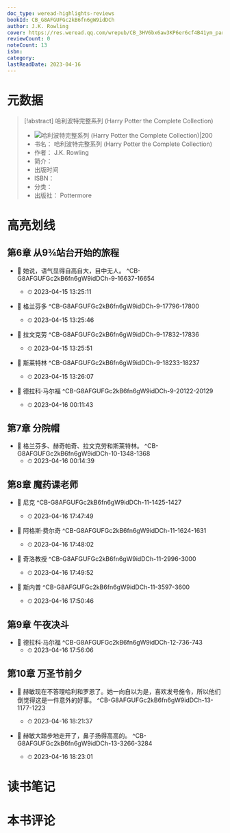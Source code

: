 ```yaml
---
doc_type: weread-highlights-reviews
bookId: CB_G8AFGUFGc2kB6fn6gW9idDCh
author: J.K. Rowling
cover: https://res.weread.qq.com/wrepub/CB_3HV6bx6aw3KP6er6cf4B41ym_parsecover
reviewCount: 0
noteCount: 13
isbn: 
category: 
lastReadDate: 2023-04-16
---
```

# 元数据
> [!abstract] 哈利波特完整系列 (Harry Potter the Complete Collection)
> - ![ 哈利波特完整系列 (Harry Potter the Complete Collection)|200](https://res.weread.qq.com/wrepub/CB_3HV6bx6aw3KP6er6cf4B41ym_parsecover)
> - 书名： 哈利波特完整系列 (Harry Potter the Complete Collection)
> - 作者： J.K. Rowling
> - 简介： 
> - 出版时间 
> - ISBN： 
> - 分类： 
> - 出版社： Pottermore

# 高亮划线

## 第6章 从9¾站台开始的旅程


- 📌 她说，语气显得自高自大，目中无人。 ^CB-G8AFGUFGc2kB6fn6gW9idDCh-9-16637-16654
    - ⏱ 2023-04-15 13:25:11 

- 📌 格兰芬多 ^CB-G8AFGUFGc2kB6fn6gW9idDCh-9-17796-17800
    - ⏱ 2023-04-15 13:25:46 

- 📌 拉文克劳 ^CB-G8AFGUFGc2kB6fn6gW9idDCh-9-17832-17836
    - ⏱ 2023-04-15 13:25:51 

- 📌 斯莱特林 ^CB-G8AFGUFGc2kB6fn6gW9idDCh-9-18233-18237
    - ⏱ 2023-04-15 13:26:07 

- 📌 德拉科·马尔福 ^CB-G8AFGUFGc2kB6fn6gW9idDCh-9-20122-20129
    - ⏱ 2023-04-16 00:11:43 
## 第7章 分院帽


- 📌 格兰芬多、赫奇帕奇、拉文克劳和斯莱特林。 ^CB-G8AFGUFGc2kB6fn6gW9idDCh-10-1348-1368
    - ⏱ 2023-04-16 00:14:39 
## 第8章 魔药课老师


- 📌 尼克 ^CB-G8AFGUFGc2kB6fn6gW9idDCh-11-1425-1427
    - ⏱ 2023-04-16 17:47:49 

- 📌 阿格斯·费尔奇 ^CB-G8AFGUFGc2kB6fn6gW9idDCh-11-1624-1631
    - ⏱ 2023-04-16 17:48:02 

- 📌 奇洛教授 ^CB-G8AFGUFGc2kB6fn6gW9idDCh-11-2996-3000
    - ⏱ 2023-04-16 17:49:52 

- 📌 斯内普 ^CB-G8AFGUFGc2kB6fn6gW9idDCh-11-3597-3600
    - ⏱ 2023-04-16 17:50:46 
## 第9章 午夜决斗


- 📌 德拉科·马尔福 ^CB-G8AFGUFGc2kB6fn6gW9idDCh-12-736-743
    - ⏱ 2023-04-16 17:56:06 
## 第10章 万圣节前夕


- 📌 赫敏现在不答理哈利和罗恩了。她一向自以为是，喜欢发号施令，所以他们倒觉得这是一件意外的好事。 ^CB-G8AFGUFGc2kB6fn6gW9idDCh-13-1177-1223
    - ⏱ 2023-04-16 18:21:37 

- 📌 赫敏大踏步地走开了，鼻子扬得高高的。 ^CB-G8AFGUFGc2kB6fn6gW9idDCh-13-3266-3284
    - ⏱ 2023-04-16 18:23:01 
# 读书笔记

# 本书评论
